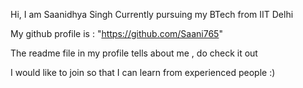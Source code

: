 Hi, I am Saanidhya Singh 
Currently pursuing my BTech from IIT Delhi

My github profile is : "https://github.com/Saani765"

The readme file in my profile tells about me , do check it out

I would like to join so that I can learn from experienced people :)

